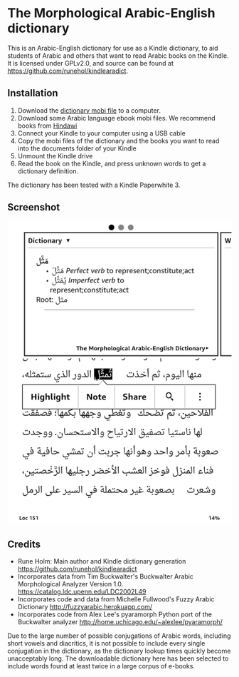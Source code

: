 # The Morphological Arabic-English dictionary
This is an Arabic-English dictionary for use as a Kindle dictionary, to aid students of Arabic and others that want to read Arabic books on the Kindle. It is licensed under GPLv2.0, and source can be found at <https://github.com/runehol/kindlearadict>.

Installation
------------

1. Download the [dictionary mobi file](https://github.com/runehol/kindlearadict/raw/master/release/morphological_arabic_english_dict.mobi) to a computer.
2. Download some Arabic language ebook mobi files. We recommend books from [Hindawi](http://www.hindawi.org/)
3. Connect your Kindle to your computer using a USB cable
4. Copy the mobi files of the dictionary and the books you want to read into the documents folder of your Kindle
5. Unmount the Kindle drive
6. Read the book on the Kindle, and press unknown words to get a dictionary definition.


The dictionary has been tested with a Kindle Paperwhite 3.

Screenshot
----------
![Screenshot](https://raw.githubusercontent.com/runehol/kindlearadict/master/webpages/screenshot_represent-50percent.png "Screenshot")

Credits
-------

* Rune Holm: Main author and Kindle dictionary generation <https://github.com/runehol/kindlearadict>
* Incorporates data from Tim Buckwalter's Buckwalter Arabic Morphological Analyzer Version 1.0. <https://catalog.ldc.upenn.edu/LDC2002L49>
* Incorporates code and data from Michelle Fullwood's Fuzzy Arabic Dictionary <http://fuzzyarabic.herokuapp.com/>
* Incorporates code from Alex Lee's pyaramorph Python port of the Buckwalter analyzer <http://home.uchicago.edu/~alexlee/pyaramorph/>

Due to the large number of possible conjugations of Arabic words, including short vowels and diacritics, it is not possible to include every single conjugation in the dictionary, as the dictionary lookup times quickly become unacceptably long. The downloadable dictionary here has been selected to include words found at least twice in a large corpus of e-books.


